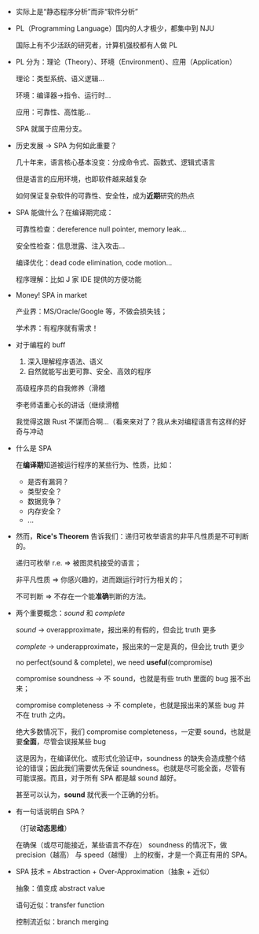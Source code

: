 * 实际上是“静态程序分析”而非“软件分析”

* PL（Programming Language）国内的人才极少，都集中到 NJU

  国际上有不少活跃的研究者，计算机强校都有人做 PL

* PL 分为：理论（Theory）、环境（Environment）、应用（Application）

  理论：类型系统、语义逻辑...

  环境：编译器->指令、运行时...

  应用：可靠性、高性能...

  SPA 就属于应用分支。

* 历史发展 -> SPA 为何如此重要？

  几十年来，语言核心基本没变：分成命令式、函数式、逻辑式语言

  但是语言的应用环境，也即软件越来越复杂

  如何保证复杂软件的可靠性、安全性，成为**近期**研究的热点

* SPA 能做什么？在编译期完成：

  可靠性检查：dereference null pointer, memory leak...

  安全性检查：信息泄露、注入攻击...

  编译优化：dead code elimination, code motion...

  程序理解：比如 J 家 IDE 提供的方便功能

* Money! SPA in market

  产业界：MS/Oracle/Google 等，不做会损失钱；

  学术界：有程序就有需求！

* 对于编程的 buff

  1. 深入理解程序语法、语义
  2. 自然就能写出更可靠、安全、高效的程序

  高级程序员的自我修养（滑稽

  李老师语重心长的讲话（继续滑稽

  我觉得这跟 Rust 不谋而合啊...（看来来对了？我从未对编程语言有这样的好奇与冲动

* 什么是 SPA

  在**编译期**知道被运行程序的某些行为、性质，比如：

  * 是否有漏洞？
  * 类型安全？
  * 数据竞争？
  * 内存安全？
  * ...

* 然而，**Rice's Theorem** 告诉我们：递归可枚举语言的非平凡性质是不可判断的。

  递归可枚举 r.e. => 被图灵机接受的语言；

  非平凡性质 => 你感兴趣的，进而跟运行时行为相关的；

  不可判断 => 不存在一个能**准确**判断的方法。

* 两个重要概念：*sound* 和 *complete*

  *sound* -> overapproximate，报出来的有假的，但会比 truth 更多

  *complete* -> underapproximate，报出来的一定是真的，但会比 truth 更少

  no perfect(sound & complete), we need **useful**(compromise)

  compromise soundness -> 不 sound，也就是有些 truth 里面的 bug 报不出来；

  compromise completeness -> 不 complete，也就是报出来的某些 bug 并不在 truth 之内。

  绝大多数情况下，我们 compromise completeness，一定要 sound，也就是要**全面**，尽管会误报某些 bug

  这是因为，在编译优化、或形式化验证中，soundness 的缺失会造成整个结论的错误；因此我们需要优先保证 soundness。也就是尽可能全面，尽管有可能误报。而且，对于所有 SPA 都是越 sound 越好。

  甚至可以认为，**sound** 就代表一个正确的分析。

* 有一句话说明白 SPA？

  （打破**动态思维**）

  在确保（或尽可能接近，某些语言不存在） soundness 的情况下，做 precision（越高） 与 speed（越慢） 上的权衡，才是一个真正有用的 SPA。
  
* SPA 技术 = Abstraction + Over-Approximation（抽象 + 近似）
  
  抽象：值变成 abstract value
  
  语句近似：transfer function
  
  控制流近似：branch merging
  
  
  
  
  